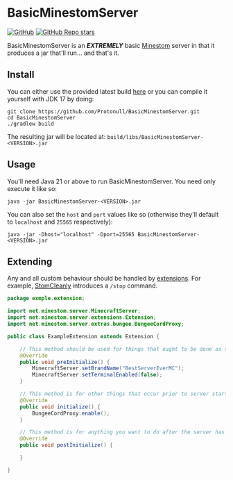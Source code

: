 # BasicMinestomServer

[![GitHub](https://img.shields.io/github/license/Protonull/BasicMinestomServer?style=flat-square&color=b2204c)](https://github.com/Protonull/BasicMinestomServer/blob/master/LICENSE)
[![GitHub Repo stars](https://img.shields.io/github/stars/Protonull/BasicMinestomServer?style=flat-square)](https://github.com/Protonull/BasicMinestomServer/stargazers)

BasicMinestomServer is an ***EXTREMELY*** basic [Minestom](https://github.com/Minestom/Minestom) server in that it produces a jar that'll run... and that's it.

## Install

You can either use the provided latest build [here](https://github.com/Protonull/BasicMinestomServer/releases/tag/latest) or you can compile it yourself with JDK 17 by doing:
```shell
git clone https://github.com/Protonull/BasicMinestomServer.git
cd BasicMinestomServer
./gradlew build
```
The resulting jar will be located at: `build/libs/BasicMinestomServer-<VERSION>.jar`

## Usage

You'll need Java 21 or above to run BasicMinestomServer. You need only execute it like so:
```shell
java -jar BasicMinestomServer-<VERSION>.jar
```

You can also set the `host` and `port` values like so (otherwise they'll default to `localhost` and `25565` respectively):
```shell
java -jar -Dhost="localhost" -Dport=25565 BasicMinestomServer-<VERSION>.jar
```

## Extending

Any and all custom behaviour should be handled by [extensions](https://wiki.minestom.net/expansion/extensions). For example,
[StomCleanly](https://github.com/Protonull/StomCleanly) introduces a `/stop` command.

```java
package exmple.extension;

import net.minestom.server.MinecraftServer;
import net.minestom.server.extensions.Extension;
import net.minestom.server.extras.bungee.BungeeCordProxy;

public class ExampleExtension extends Extension {

    // This method should be used for things that ought to be done as soon as possible.
    @Override
    public void preInitialize() {
        MinecraftServer.setBrandName("BestServerEverMC");
        MinecraftServer.setTerminalEnabled(false);
    }

    // This method is for other things that occur prior to server start.
    @Override
    public void initialize() {
        BungeeCordProxy.enable();
    }

    // This method is for anything you want to do after the server has started.
    @Override
    public void postInitialize() {

    }

}
```
